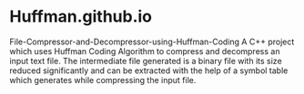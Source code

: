 # Huffman.github.io
File-Compressor-and-Decompressor-using-Huffman-Coding
A C++ project which uses Huffman Coding Algorithm to compress and decompress an input text file. The intermediate file generated is a binary file with its size reduced significantly and can be extracted with the help of a symbol table which generates while compressing the input file.
